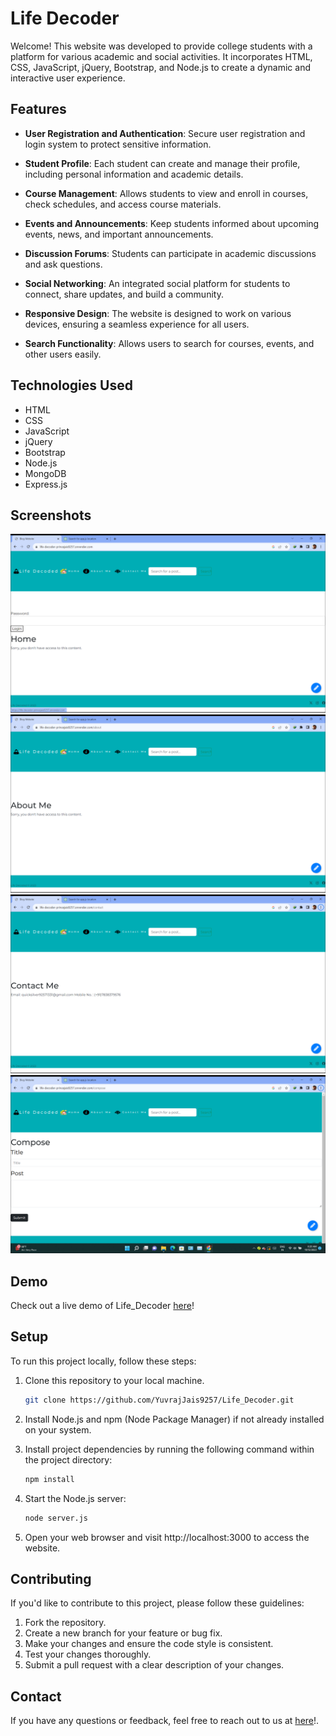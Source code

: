 # Life Decoder

Welcome! This website was developed to provide college students with a platform for various academic and social activities. It incorporates HTML, CSS, JavaScript, jQuery, Bootstrap, and Node.js to create a dynamic and interactive user experience.

## Features

- **User Registration and Authentication**: Secure user registration and login system to protect sensitive information.

- **Student Profile**: Each student can create and manage their profile, including personal information and academic details.

- **Course Management**: Allows students to view and enroll in courses, check schedules, and access course materials.

- **Events and Announcements**: Keep students informed about upcoming events, news, and important announcements.

- **Discussion Forums**: Students can participate in academic discussions and ask questions.

- **Social Networking**: An integrated social platform for students to connect, share updates, and build a community.

- **Responsive Design**: The website is designed to work on various devices, ensuring a seamless experience for all users.

- **Search Functionality**: Allows users to search for courses, events, and other users easily.

## Technologies Used

- HTML
- CSS
- JavaScript
- jQuery
- Bootstrap
- Node.js
- MongoDB
- Express.js

   
## Screenshots

![Blog1](screenshotBlog1.png)
![Blog2](screenshotBlog2.png)
![Blog3](screenshotBlog3.png)
![Blog4](screenshotBlog4.png)

## Demo

Check out a live demo of Life_Decoder [here](https://life-decoder-princejais9257.onrender.com)!

## Setup

To run this project locally, follow these steps:

1. Clone this repository to your local machine.

   ```bash
   git clone https://github.com/YuvrajJais9257/Life_Decoder.git

2. Install Node.js and npm (Node Package Manager) if not already installed on your system.
3. Install project dependencies by running the following command within the project directory:

   ```bash
   npm install
4. Start the Node.js server:
    ```bash
    node server.js
5. Open your web browser and visit http://localhost:3000 to access the website.

## Contributing 

If you'd like to contribute to this project, please follow these guidelines:
1. Fork the repository.
2. Create a new branch for your feature or bug fix.
3. Make your changes and ensure the code style is consistent.
4. Test your changes thoroughly.
5. Submit a pull request with a clear description of your changes.

## Contact 

If you have any questions or feedback, feel free to reach out to us at [here](quicksilver92571331@gmail.com)!.
